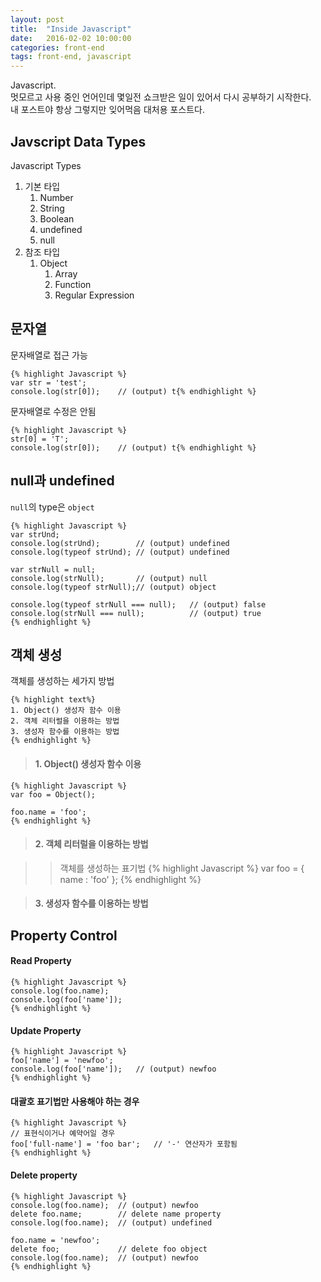 ```yaml
---
layout: post
title:  "Inside Javascript"
date:   2016-02-02 10:00:00
categories: front-end
tags: front-end, javascript
---
```


Javascript.<br>
멋모르고 사용 중인 언어인데 몇일전 쇼크받은 일이 있어서 다시 공부하기 시작한다.<br>
내 포스트야 항상 그렇지만 잊어먹음 대처용 포스트다.

## Javscript Data Types

Javascript Types

1. 기본 타입
    1. Number
    1. String
    1. Boolean
    1. undefined
    1. null
1. 참조 타입
    1. Object
    	1. Array
    	1. Function
    	1. Regular Expression

## 문자열

문자배열로 접근 가능

    {% highlight Javascript %}
    var str = 'test';
    console.log(str[0]);	// (output) t{% endhighlight %}


문자배열로 수정은 안됨

    {% highlight Javascript %}
    str[0] = 'T';
    console.log(str[0]);	// (output) t{% endhighlight %}

## null과 undefined

`null`의 type은 `object`

    {% highlight Javascript %}
    var strUnd;
    console.log(strUnd);		// (output) undefined
    console.log(typeof strUnd);	// (output) undefined

    var strNull = null;
    console.log(strNull);		// (output) null
    console.log(typeof strNull);// (output) object

    console.log(typeof strNull === null);	// (output)	false
    console.log(strNull === null);			// (output)	true
    {% endhighlight %}

## 객체 생성

객체를 생성하는 세가지 방법

    {% highlight text%}
    1. Object() 생성자 함수 이용
    2. 객체 리터럴을 이용하는 방법
    3. 생성자 함수를 이용하는 방법
    {% endhighlight %}

> #### 1. Object() 생성자 함수 이용

    {% highlight Javascript %}
    var foo = Object();
     
    foo.name = 'foo';
    {% endhighlight %}

> #### 2. 객체 리터럴을 이용하는 방법

>> 객체를 생성하는 표기법
    {% highlight Javascript %}
    var foo = {
    	name : 'foo'
    };
    {% endhighlight %}

> #### 3. 생성자 함수를 이용하는 방법

## Property Control

#### Read Property

    {% highlight Javascript %}
    console.log(foo.name);
    console.log(foo['name']);
    {% endhighlight %}

#### Update Property

    {% highlight Javascript %}
    foo['name'] = 'newfoo';
    console.log(foo['name']);	// (output) newfoo
    {% endhighlight %}

#### 대괄호 표기법만 사용해야 하는 경우

    {% highlight Javascript %}
    // 표현식이거나 예약어일 경우
    foo['full-name'] = 'foo bar';	// '-' 연산자가 포함됨
    {% endhighlight %}

#### Delete property

    {% highlight Javascript %}
    console.log(foo.name);	// (output) newfoo
    delete foo.name;		// delete name property
    console.log(foo.name);	// (output) undefined

    foo.name = 'newfoo';
    delete foo;				// delete foo object
    console.log(foo.name);	// (output) newfoo
    {% endhighlight %}

